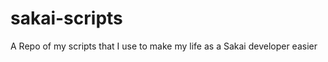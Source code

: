 sakai-scripts
=============

A Repo of my scripts that I use to make my life as a Sakai developer easier
